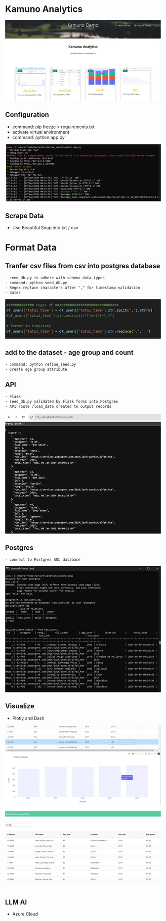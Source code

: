 # Kamuno Analytics

![alt text](cover_page.jpg)

## Configuration
- command: pip freeze > requirements.txt
- activate virtual environment
- command: python app.py

![alt text](python_app.jpg)

## Scrape Data
- Use Beautiful Soup into txt / csv


# Format Data

## Tranfer csv files from csv into postgres database
```
- seed_db.py to adhere with schema data types
- command: python seed_db.py
- Regex replace characters after "," for timestamp validation
- dates
```

![alt text](code_seed.jpg)


## add to the dataset - age group and count
```
- command: python refine_seed.py
- Create age group attribute
```

## API
```
- Flask
- seed_db.py validated by Flask forms into Postgres
- API route /load_data created to output records
```

![alt text](api_route.jpg)

## Postgres
```
- connect to Postgres SQL database
```

![alt text](psql_records-2.jpg)


## Visualize
- Plotly and Dash

![alt text](dash_touch_image.jpg)

![alt text](dash_filter_image.jpg)


## LLM AI
- Azure Cloud

